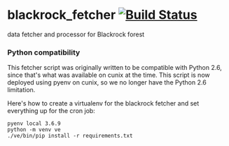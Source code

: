 # blackrock_fetcher [![Build Status](https://travis-ci.org/ccnmtl/blackrock_fetcher.svg?branch=master)](https://travis-ci.org/ccnmtl/blackrock_fetcher)
data fetcher and processor for Blackrock forest

### Python compatibility
This fetcher script was originally written to be compatible with
Python 2.6, since that's what was available on cunix at the time.
This script is now deployed using pyenv on cunix, so we no longer have
the Python 2.6 limitation.

Here's how to create a virtualenv for the blackrock fetcher and set
everything up for the cron job:

```
pyenv local 3.6.9
python -m venv ve
./ve/bin/pip install -r requirements.txt
```
